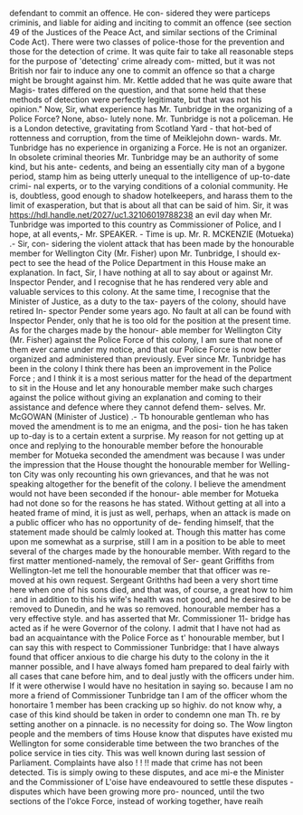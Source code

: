 defendant to commit an offence. He con- sidered they were particeps criminis, and liable for aiding and inciting to commit an offence (see section 49 of the Justices of the Peace Act, and similar sections of the Criminal Code Act). There were two classes of police-those for the prevention and those for the detection of crime. It was quite fair to take all reasonable steps for the purpose of 'detecting' crime already com- mitted, but it was not British nor fair to induce any one to commit an offence so that a charge might be brought against him. Mr. Kettle added that he was quite aware that Magis- trates differed on the question, and that some held that these methods of detection were perfectly legitimate, but that was not his opinion." Now, Sir, what experience has Mr. Tunbridge in the organizing of a Police Force? None, abso- lutely none. Mr. Tunbridge is not a policeman. He is a London detective, gravitating from Scotland Yard - that hot-bed of rottenness and corruption, from the time of Meiklejohn down- wards. Mr. Tunbridge has no experience in organizing a Force. He is not an organizer. In obsolete criminal theories Mr. Tunbridge may be an authority of some kind, but his ante- cedents, and being an essentially city man of a bygone period, stamp him as being utterly unequal to the intelligence of up-to-date crimi- nal experts, or to the varying conditions of a colonial community. He is, doubtless, good enough to shadow hotelkeepers, and harass them to the limit of exasperation, but that is about all that can be said of him. Sir, it was https://hdl.handle.net/2027/uc1.32106019788238 an evil day when Mr. Tunbridge was imported to this country as Commissioner of Police, and I hope, at all events,- Mr. SPEAKER. - Time is up. Mr. R. MCKENZIE (Motueka) .- Sir, con- sidering the violent attack that has been made by the honourable member for Wellington City (Mr. Fisher) upon Mr. Tunbridge, I should ex- pect to see the head of the Police Department in this House make an explanation. In fact, Sir, I have nothing at all to say about or against Mr. Inspector Pender, and I recognise that he has rendered very able and valuable services to this colony. At the same time, I recognise that the Minister of Justice, as a duty to the tax- payers of the colony, should have retired In- spector Pender some years ago. No fault at all can be found with Inspector Pender, only that he is too old for the position at the present time. As for the charges made by the honour- able member for Wellington City (Mr. Fisher) against the Police Force of this colony, I am sure that none of them ever came under my notice, and that our Police Force is now better organized and administered than previously. Ever since Mr. Tunbridge has been in the colony I think there has been an improvement in the Police Force ; and I think it is a most serious matter for the head of the department to sit in the House and let any honourable member make such charges against the police without giving an explanation and coming to their assistance and defence where they cannot defend them- selves. Mr. McGOWAN (Minister of Justice) .- Tb honourable gentleman who has moved the amendment is to me an enigma, and the posi- tion he has taken up to-day is to a certain extent a surprise. My reason for not getting up at once and replying to the honourable member before the honourable member for Motueka seconded the amendment was because I was under the impression that the House thought the honourable member for Welling- ton City was only recounting his own grievances, and that he was not speaking altogether for the benefit of the colony. I believe the amendment would not have been seconded if the honour- able member for Motueka had not done so for the reasons he has stated. Without getting at all into a heated frame of mind, it is just as well, perhaps, when an attack is made on a public officer who has no opportunity of de- fending himself, that the statement made should be calmly looked at. Though this matter has come upon me somewhat as a surprise, still I am in a position to be able to meet several of the charges made by the honourable member. With regard to the first matter mentioned-namely, the removal of Ser- geant Griffiths from Wellington-let me tell the honourable member that that officer was re- moved at his own request. Sergeant Grithths had been a very short time here when one of his sons died, and that was, of course, a great how to him : and in addition to this his wife's health was not good, and he desired to be removed to Dunedin, and he was so removed. honourable member has a very effective style. and has asserted that Mr. Commissioner 11- bridge has acted as if he were Governor of the colony. I admit that I have not had as bad an acquaintance with the Police Force as t' honourable member, but I can say this with respect to Commissioner Tunbridge: that I have always found that officer anxious to die charge his duty to the colony in the it manner possible, and I have always fomed ham prepared to deal fairly with all cases that cane before him, and to deal justly with the officers under him. If it were otherwise I would have no hesitation in saying so. because I am no more a friend of Commissioner Tunbridge tan I am of the officer whom the honortaire 1 member has been cracking up so highiv. do not know why, a case of this kind should be taken in order to condemn one man Th. re by setting another on a pinnacle. is no necessity for doing so. The Wow lington people and the members of tims House know that disputes have existed mu Wellington for some considerable time between the two branches of the police service in ties city. This was well known during last session of Parliament. Complaints have also ! ! !! made that crime has not been detected. Tis is simply owing to these disputes, and ace mi-e the Minister and the Commissioner of L'oise have endeavoured to settle these disputes - disputes which have been growing more pro- nounced, until the two sections of the l'okce Force, instead of working together, have reaih 